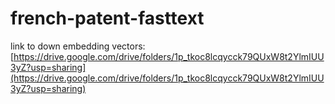 # french-patent-fasttext
link to down embedding vectors: [https://drive.google.com/drive/folders/1p_tkoc8lcqycck79QUxW8t2YlmIUU3yZ?usp=sharing](https://drive.google.com/drive/folders/1p_tkoc8lcqycck79QUxW8t2YlmIUU3yZ?usp=sharing)
